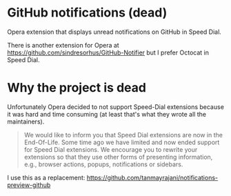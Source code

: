 # GitHub notifications (dead)

Opera extension that displays unread notifications on GitHub in Speed Dial.

There is another extension for Opera
at https://github.com/sindresorhus/GitHub-Notifier
but I prefer Octocat in Speed Dial.

# Why the project is dead
Unfortunately Opera decided to not support Speed-Dial extensions because it was hard and time consuming (at least that's what they wrote all the maintainers).

> We would like to inform you that Speed Dial extensions are now in the End-Of-Life. Some time ago we have limited and now ended support for Speed Dial extensions. We encourage you to rewrite your extensions so that they use other forms of presenting information, e.g., browser actions, popups, notifications or sidebars.

I use this as a replacement: https://github.com/tanmayrajani/notifications-preview-github
